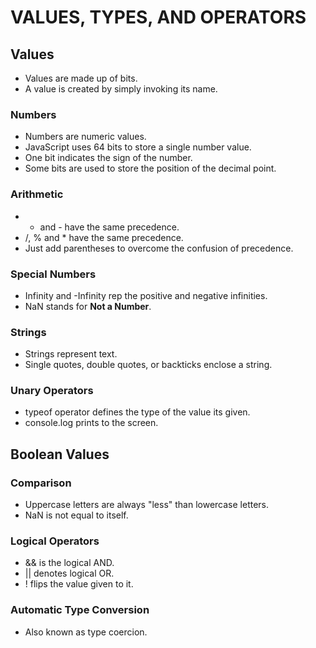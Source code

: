 # VALUES, TYPES, AND OPERATORS
## Values

- Values are made up of bits.
- A value is created by simply invoking its name.

### Numbers

- Numbers are numeric values.
- JavaScript uses 64 bits to store a single number value.
- One bit indicates the  sign of the number.
- Some bits are used to store the position of the decimal point.

### Arithmetic

- + and - have the same precedence.
- /, % and * have the same precedence.
- Just add parentheses to overcome the confusion of precedence.

### Special Numbers

- Infinity and -Infinity rep the positive and negative infinities.
- NaN stands for __Not a Number__.

### Strings

- Strings represent text.
- Single quotes, double quotes, or backticks enclose a string.

### Unary Operators

- typeof operator defines the type of the value its given.
- console.log prints to the screen.

## Boolean Values
### Comparison

- Uppercase letters are always "less" than lowercase letters.
- NaN is not equal to itself.

### Logical Operators

- && is the logical AND.
- || denotes logical OR.
- ! flips the value given to it.

### Automatic Type Conversion

- Also known as type coercion.


